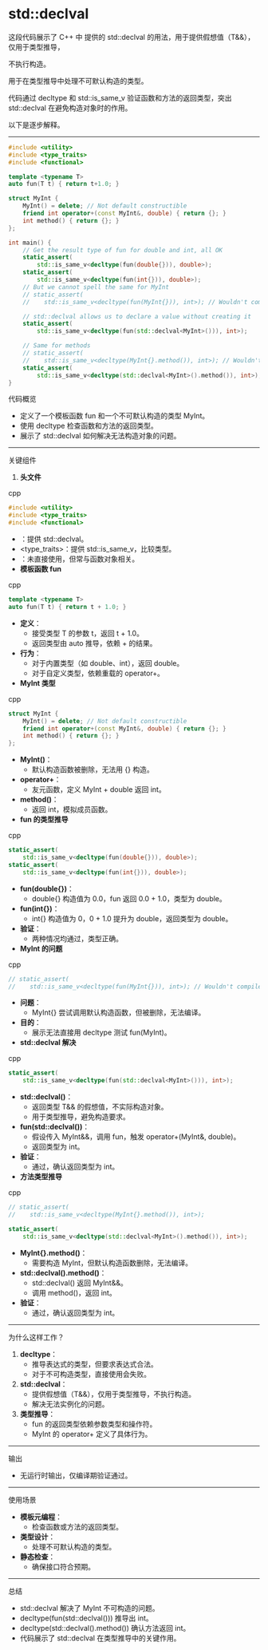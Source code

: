 # std::declval 

这段代码展示了 C++ 中 <utility> 提供的 std::declval 的用法，用于提供假想值（T&&），仅用于类型推导，

不执行构造。

用于在类型推导中处理不可默认构造的类型。

代码通过 decltype 和 std::is_same_v 验证函数和方法的返回类型，突出 std::declval 在避免构造对象时的作用。

以下是逐步解释。

------

```C++
#include <utility>
#include <type_traits>
#include <functional>

template <typename T>
auto fun(T t) { return t+1.0; }

struct MyInt {
    MyInt() = delete; // Not default constructible
    friend int operator+(const MyInt&, double) { return {}; }
    int method() { return {}; }
};

int main() {
    // Get the result type of fun for double and int, all OK
    static_assert(
        std::is_same_v<decltype(fun(double{})), double>);
    static_assert(
        std::is_same_v<decltype(fun(int{})), double>);
    // But we cannot spell the same for MyInt
    // static_assert(
    //    std::is_same_v<decltype(fun(MyInt{})), int>); // Wouldn't compile

    // std::declval allows us to declare a value without creating it
    static_assert(
        std::is_same_v<decltype(fun(std::declval<MyInt>())), int>);

    // Same for methods
    // static_assert(
    //    std::is_same_v<decltype(MyInt{}.method()), int>); // Wouldn't compile
    static_assert(
        std::is_same_v<decltype(std::declval<MyInt>().method()), int>); // OK
}
```

代码概览

- 定义了一个模板函数 fun 和一个不可默认构造的类型 MyInt。
- 使用 decltype 检查函数和方法的返回类型。
- 展示了 std::declval 如何解决无法构造对象的问题。

------

关键组件

1. **头文件**

cpp

```cpp
#include <utility>
#include <type_traits>
#include <functional>
```

- <utility>：提供 std::declval。
- <type_traits>：提供 std::is_same_v，比较类型。
- <functional>：未直接使用，但常与函数对象相关。
- **模板函数 fun**

cpp

```cpp
template <typename T>
auto fun(T t) { return t + 1.0; }
```

- **定义**：
  - 接受类型 T 的参数 t，返回 t + 1.0。
  - 返回类型由 auto 推导，依赖 + 的结果。
- **行为**：
  - 对于内置类型（如 double、int），返回 double。
  - 对于自定义类型，依赖重载的 operator+。
- **MyInt 类型**

cpp

```cpp
struct MyInt {
    MyInt() = delete; // Not default constructible
    friend int operator+(const MyInt&, double) { return {}; }
    int method() { return {}; }
};
```

- **MyInt()**：
  - 默认构造函数被删除，无法用 {} 构造。
- **operator+**：
  - 友元函数，定义 MyInt + double 返回 int。
- **method()**：
  - 返回 int，模拟成员函数。
- **fun 的类型推导**

cpp

```cpp
static_assert(
    std::is_same_v<decltype(fun(double{})), double>);
static_assert(
    std::is_same_v<decltype(fun(int{})), double>);
```

- **fun(double{})**：
  - double{} 构造值为 0.0，fun 返回 0.0 + 1.0，类型为 double。
- **fun(int{})**：
  - int{} 构造值为 0，0 + 1.0 提升为 double，返回类型为 double。
- **验证**：
  - 两种情况均通过，类型正确。
- **MyInt 的问题**

cpp

```cpp
// static_assert(
//    std::is_same_v<decltype(fun(MyInt{})), int>); // Wouldn't compile
```

- **问题**：
  - MyInt{} 尝试调用默认构造函数，但被删除，无法编译。
- **目的**：
  - 展示无法直接用 decltype 测试 fun(MyInt)。
- **std::declval 解决**

cpp

```cpp
static_assert(
    std::is_same_v<decltype(fun(std::declval<MyInt>())), int>);
```

- **std::declval<T>()**：
  - 返回类型 T&& 的假想值，不实际构造对象。
  - 用于类型推导，避免构造要求。
- **fun(std::declval<MyInt>())**：
  - 假设传入 MyInt&&，调用 fun，触发 operator+(MyInt&, double)。
  - 返回类型为 int。
- **验证**：
  - 通过，确认返回类型为 int。
- **方法类型推导**

cpp

```cpp
// static_assert( 
//    std::is_same_v<decltype(MyInt{}.method()), int>);

static_assert(
    std::is_same_v<decltype(std::declval<MyInt>().method()), int>);
```

- **MyInt{}.method()**：
  - 需要构造 MyInt，但默认构造函数删除，无法编译。
- **std::declval<MyInt>().method()**：
  - std::declval<MyInt>() 返回 MyInt&&。
  - 调用 method()，返回 int。
- **验证**：
  - 通过，确认返回类型为 int。

------

为什么这样工作？

1. **decltype**：
   - 推导表达式的类型，但要求表达式合法。
   - 对于不可构造类型，直接使用会失败。
2. **std::declval**：
   - 提供假想值（T&&），仅用于类型推导，不执行构造。
   - 解决无法实例化的问题。
3. **类型推导**：
   - fun 的返回类型依赖参数类型和操作符。
   - MyInt 的 operator+ 定义了具体行为。

------

输出

- 无运行时输出，仅编译期验证通过。

------

使用场景

- **模板元编程**：
  - 检查函数或方法的返回类型。
- **类型设计**：
  - 处理不可默认构造的类型。
- **静态检查**：
  - 确保接口符合预期。

------

总结

- std::declval 解决了 MyInt 不可构造的问题。
- decltype(fun(std::declval<MyInt>())) 推导出 int。
- decltype(std::declval<MyInt>().method()) 确认方法返回 int。
- 代码展示了 std::declval 在类型推导中的关键作用。